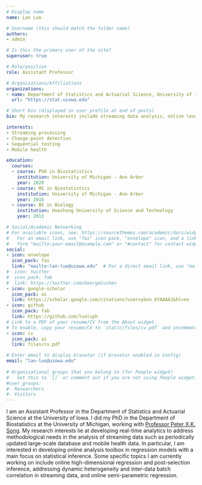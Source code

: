 ```yaml
---
# Display name
name: Lan Luo

# Username (this should match the folder name)
authors:
- admin

# Is this the primary user of the site?
superuser: true

# Role/position
role: Assistant Professor

# Organizations/Affiliations
organizations:
- name: Department of Statistics and Actuarial Science, University of Iowa
  url: "https://stat.uiowa.edu"

# Short bio (displayed in user profile at end of posts)
bio: My research interests include streaming data analysis, online learning, change-point detection, sequential testing and longitudinal data analysis.

interests:
- Streaming processing
- Change-point detection
- Sequential testing
- Mobile health

education:
  courses:
  - course: PhD in Biostatistics
    institution: University of Michigan - Ann Arbor
    year: 2020
  - course: MS in Biostatistics
    institution: University of Michigan - Ann Arbor
    year: 2016
  - course: BS in Biology
    institution: Huazhong University of Science and Technology
    year: 2013

# Social/Academic Networking
# For available icons, see: https://sourcethemes.com/academic/docs/widgets/#icons
#   For an email link, use "fas" icon pack, "envelope" icon, and a link in the
#   form "mailto:your-email@example.com" or "#contact" for contact widget.
social:
- icon: envelope
  icon_pack: fas
  link: "mailto:lan-luo@uiowa.edu"  # For a direct email link, use "mailto:test@example.org".
#- icon: twitter
#  icon_pack: fab
#  link: https://twitter.com/GeorgeCushen
- icon: google-scholar
  icon_pack: ai
  link: https://scholar.google.com/citations?user=ybon_6YAAAAJ&hl=en
- icon: github
  icon_pack: fab
  link: https://github.com/luolsph
# Link to a PDF of your resume/CV from the About widget.
# To enable, copy your resume/CV to `static/files/cv.pdf` and uncomment the lines below.  
- icon: cv
  icon_pack: ai
  link: files/cv.pdf

# Enter email to display Gravatar (if Gravatar enabled in Config)
email: "lan-luo@uiowa.edu"
  
# Organizational groups that you belong to (for People widget)
#   Set this to `[]` or comment out if you are not using People widget.  
#user_groups:
#- Researchers
#- Visitors
---
```


I am an Assistant Professor in the Department of Statistics and Actuarial Science at the University of Iowa. I did my PhD in the Department of Biostatistics at the University of Michigan, working with <a href="http://www.umich.edu/~songlab/people.html" target="_blank">Professor Peter X.K. Song</a>. My research interests lie at developing real-time analytics to address methodological needs in the analysis of streaming data such as periodically updated large-scale database and mobile health data. In particular, I am interested in developing online analysis toolbox in regression models with a main focus on statistical inference. Some specific topics I am currently working on include online high-dimensional regression and post-selection inference, addressing dynamic heterogeneity and inter-data batch correlation in streaming data, and online semi-parametric regression.
